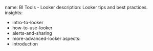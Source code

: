 name: BI Tools - Looker
description: Looker tips and best practices.
insights:
  - intro-to-looker
  - how-to-use-looker
  - alerts-and-sharing
  - more-advanced-looker
aspects:
  - introduction
  